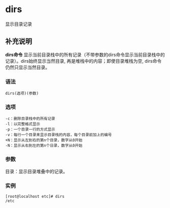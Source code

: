 dirs
===

显示目录记录

## 补充说明

**dirs命令** 显示当前目录栈中的所有记录（不带参数的dirs命令显示当前目录栈中的记录）。dirs始终显示当然目录, 再是堆栈中的内容；即使目录堆栈为空, dirs命令仍然只显示当然目录。

### 语法

```shell
dirs(选项)(参数)
```

### 选项

```shell
-c：删除目录栈中的所有记录
-l：以完整格式显示
-p：一个目录一行的方式显示
-v：每行一个目录来显示目录栈的内容，每个目录前加上的编号
+N：显示从左到右的第n个目录，数字从0开始
-N：显示从右到左的第n个日录，数字从0开始
```

### 参数

目录：显示目录堆叠中的记录。

### 实例

```shell
[root@localhost etc]# dirs
/etc
```


<!-- Linux命令行搜索引擎：https://jaywcjlove.github.io/linux-command/ -->